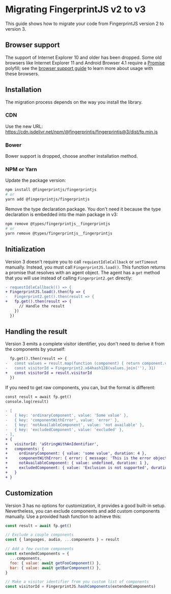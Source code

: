 # Migrating FingerprintJS v2 to v3

This guide shows how to migrate your code from FingerprintJS version 2 to version 3.

## Browser support

The support of Internet Explorer 10 and older has been dropped.
Some old browsers like Internet Explorer 11 and Android Browser 4.1 require a [Promise](https://developer.mozilla.org/en-US/docs/Web/JavaScript/Reference/Global_Objects/Promise) polyfill;
see the [browser support guide](browser_support.md#old-browsers-requirements) to learn more about usage with these browsers.

## Installation

The migration process depends on the way you install the library.

### CDN

Use the new URL: https://cdn.jsdelivr.net/npm/@fingerprintjs/fingerprintjs@3/dist/fp.min.js

### Bower

Bower support is dropped, choose another installation method.

### NPM or Yarn

Update the package version:

```bash
npm install @fingerprintjs/fingerprintjs
# or
yarn add @fingerprintjs/fingerprintjs
```

Remove the type declaration package.
You don't need it because the type declaration is embedded into the main package in v3:

```bash
npm remove @types/fingerprintjs__fingerprintjs
# or
yarn remove @types/fingerprintjs__fingerprintjs
```

## Initialization

Version 3 doesn't require you to call `requiestIdleCallback` or `setTimeout` manually.
Instead, you must call `FingerprintJS.load()`.
This function returns a promise that resolves with an agent object.
The agent has a `get` method that you will use instead of calling `Fingerprint2.get` directly:

```diff
- requestIdleCallback(() => {
+ FingerprintJS.load().then(fp => {
-   Fingerprint2.get().then(result => {
+   fp.get().then(result => {
      // Handle the result
    })
  })
```

## Handling the result

Version 3 emits a complete visitor identifier, you don't need to derive it from the components by yourself:

```diff
  fp.get().then(result => {
-   const values = result.map(function (component) { return component.value })
-   const visitorId = Fingerprint2.x64hash128(values.join(''), 31)
+   const visitorId = result.visitorId
  })
```

If you need to get raw components, you can, but the format is different:

```diff
const result = await fp.get()
console.log(result)

- [
-   { key: 'ordinaryComponent', value: 'Some value' },
-   { key: 'componentWithError', value: 'error' },
-   { key: 'notAvailableComponent', value: 'not available' },
-   { key: 'excludedComponent', value: 'excluded' },
- ],
+ {
+   visitorId: 'aStringWithAnIdentifier',
+   components: {
+     ordinaryComponent: { value: 'some value', duration: 4 },
+     componentWithError: { error: { message: 'This is the error object' }, duration: 2 },
+     notAvailableComponent: { value: undefined, duration: 1 },
+     excludedComponent: { value: 'Exclusion is not supported', duration: 10 },
+   }
+ }
```

## Customization

Version 3 has no options for customization, it provides a good built-in setup.
Nevertheless, you can exclude components and add custom components manually.
Use a provided hash function to achieve this:

```js
const result = await fp.get()

// Exclude a couple components
const { languages, audio, ...components } = result

// Add a few custom components
const extendedComponents = {
  ...components,
  foo: { value: await getFooComponent() },
  bar: { value: await getBarComponent() },
}

// Make a visitor identifier from you custom list of components
const visitorId = FingerprintJS.hashComponents(extendedComponents)
```
